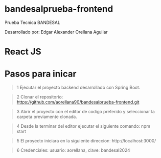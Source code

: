 # bandesalprueba-frontend

Prueba Tecnica BANDESAL

Desarrollado por: Edgar Alexander Orellana Aguilar

# React JS

# Pasos para inicar

>1 Ejecutar el proyecto backend desarrollado con Spring Boot.

>2 Clonar el repositorio: https://github.com/aorellana90/bandesalprueba-frontend.git

>3 Abrir el proyecto con el editor de codigo preferido y seleccionar la carpeta previamente clonada.

>4 Desde la terminar del editor ejecutar el siguiente comando: npm start

>5 El proyecto iniciara en la siguiente direccion: http://localhost:3000/

>6 Credenciales: usuario: aorellana, clave: bandesal2024



